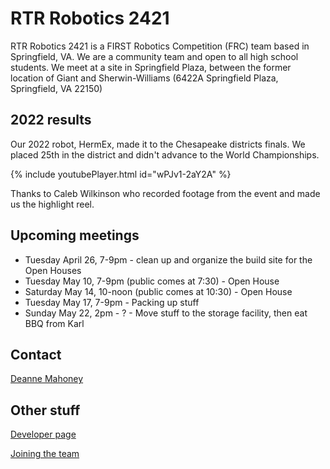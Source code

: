 # RTR Robotics 2421

RTR Robotics 2421 is a FIRST Robotics Competition (FRC) team based in Springfield, VA. We are a community team and open to all high school students. We meet at a site in Springfield Plaza, between the former location of Giant and Sherwin-Williams (6422A Springfield Plaza, Springfield, VA 22150)

## 2022 results

Our 2022 robot, HermEx, made it to the Chesapeake districts finals. We placed 25th in the district and didn't advance to the World Championships.

{% include youtubePlayer.html id="wPJv1-2aY2A" %}

Thanks to Caleb Wilkinson who recorded footage from the event and made us the highlight reel.

## Upcoming meetings

* Tuesday April 26, 7-9pm - clean up and organize the build site for the Open Houses
* Tuesday May 10, 7-9pm (public comes at 7:30) - Open House
* Saturday May 14, 10-noon (public comes at 10:30) - Open House
* Tuesday May 17, 7-9pm - Packing up stuff
* Sunday May 22, 2pm - ? - Move stuff to the storage facility, then eat BBQ from Karl

## Contact

[Deanne Mahoney](mailto:first2421@gmail.com)

## Other stuff
[Developer page](/developers)

[Joining the team](/welcome)
